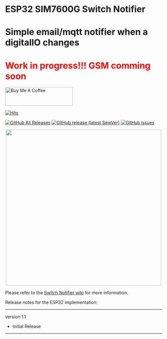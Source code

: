 # ESP32 SIM7600G Switch Notifier 
# Simple email/mqtt notifier when a digitalIO changes

<h1 style="color:red;"> Work in progress!!! GSM comming soon</h1>

<a href="https://www.buymeacoffee.com/r4K2HIB" target="_blank"><img src="https://cdn.buymeacoffee.com/buttons/v2/default-yellow.png" alt="Buy Me A Coffee" style="height: 60px !important;width: 217px !important;" ></a>

[![Hits](https://hits.seeyoufarm.com/api/count/incr/badge.svg?url=https%3A%2F%2Fgithub.com%2FClassicDIY%2FTS45ToMQTT&count_bg=%2379C83D&title_bg=%23555555&icon=&icon_color=%23E7E7E7&title=hits&edge_flat=false)](https://hits.seeyoufarm.com)

[![GitHub All Releases](https://img.shields.io/github/downloads/ClassicDIY/SwitchNotifier/total.svg?style=for-the-badge)](https://github.com/ClassicDIY/SwitchNotifier/releases)
[![GitHub release (latest SemVer)](https://img.shields.io/github/v/release/ClassicDIY/SwitchNotifier.svg?style=for-the-badge)](https://github.com/ClassicDIY/SwitchNotifier/releases)
[![GitHub issues](https://img.shields.io/github/issues-raw/ClassicDIY/SwitchNotifier.svg?style=for-the-badge)](https://github.com/ClassicDIY/SwitchNotifier/issues)


<p align="center">
<img src=https://github.com/ClassicDIY/SwitchNotifier/blob/main/pictures/SIM7600G.PNG width=500>
</p>

<p>
Please refer to the <a href="https://github.com/ClassicDIY/SwitchNotifier/wiki">Switch Notifier wiki</a> for more information.
</p>


Release notes for the ESP32 implementation:

-----------------
version 1.1

<ul>
<li>Initial Release</li>
</ul>

-----------------
